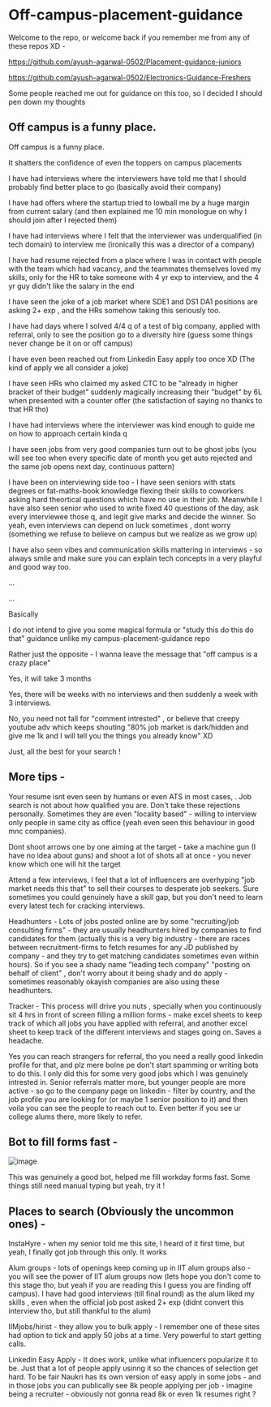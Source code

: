 # Off-campus-placement-guidance

Welcome to the repo, or welcome back if you remember me from any of these repos XD - 

https://github.com/ayush-agarwal-0502/Placement-guidance-juniors

https://github.com/ayush-agarwal-0502/Electronics-Guidance-Freshers

Some people reached me out for guidance on this too, so I decided I should pen down my thoughts 

## Off campus is a funny place.

Off campus is a funny place.

It shatters the confidence of even the toppers on campus placements

I have had interviews where the interviewers have told me that I should probably find better place to go (basically avoid their company)

I have had offers where the startup tried to lowball me by a huge margin from current salary (and then explained me 10 min monologue on why I should join after I rejected them)

I have had interviews where I felt that the interviewer was underqualified (in tech domain) to interview me (ironically this was a director of a company)

I have had resume rejected from a place where I was in contact with people with the team which had vacancy, and the teammates themselves loved my skills, only for the HR to take someone with 4 yr exp to interview, and the 4 yr guy didn't like the salary in the end 

I have seen the joke of a job market where SDE1 and DS1 DA1 positions are asking 2+ exp , and the HRs somehow taking this seriously too.

I have had days where I solved 4/4 q of a test of big company, applied with referral, only to see the position go to a diversity hire (guess some things never change be it on or off campus)

I have even been reached out from Linkedin Easy apply too once XD (The kind of apply we all consider a joke) 

I have seen HRs who claimed my asked CTC to be "already in higher bracket of their budget" suddenly magically increasing their "budget" by 6L when presented with a counter offer (the satisfaction of saying no thanks to that HR tho)

I have had interviews where the interviewer was kind enough to guide me on how to approach certain kinda q

I have seen jobs from very good companies turn out to be ghost jobs (you will see too when every specific date of month you get auto rejected and the same job opens next day, continuous pattern)

I have been on interviewing side too - I have seen seniors with stats degrees or fat-maths-book knowledge flexing their skills to coworkers asking hard theortical questions which have no use in their job. Meanwhile I have also seen senior who used to write fixed 40 questions of the day, ask every interviewee those q, and legit give marks and decide the winner. So yeah, even interviews can depend on luck sometimes , dont worry (something we refuse to believe on campus but we realize as we grow up)

I have also seen vibes and communication skills mattering in interviews - so always smile and make sure you can explain tech concepts in a very playful and good way too. 

...

...

Basically

I do not intend to give you some magical formula or "study this do this do that" guidance unlike my campus-placement-guidance repo

Rather just the opposite - I wanna leave the message that "off campus is a crazy place"

Yes, it will take 3 months 

Yes, there will be weeks with no interviews and then suddenly a week with 3 interviews. 

No, you need not fall for "comment intrested" , or believe that creepy youtube adv which keeps shouting "80% job market is dark/hidden and give me 1k and I will tell you the things you already know" XD

Just, all the best for your search !

## More tips - 

Your resume isnt even seen by humans or even ATS in most cases, . Job search is not about how qualified you are. Don't take these rejections personally. Sometimes they are even "locality based" - willing to interview only people in same city as office (yeah even seen this behaviour in good mnc companies). 

Dont shoot arrows one by one aiming at the target - take a machine gun (I have no idea about guns) and shoot a lot of shots all at once - you never know which one will hit the target

Attend a few interviews, I feel that a lot of influencers are overhyping "job market needs this that" to sell their courses to desperate job seekers. Sure sometimes you could genuinely have a skill gap, but you don't need to learn every latest tech for cracking interviews. 

Headhunters - Lots of jobs posted online are by some "recruiting/job consulting firms" - they are usually headhunters hired by companies to find candidates for them (actually this is a very big industry - there are races between recruitment-firms to fetch resumes for any JD published by company - and they try to get matching candidates sometimes even within hours). So if you see a shady name "leading tech company" "posting on behalf of client" , don't worry about it being shady and do apply - sometimes reasonably okayish companies are also using these headhunters. 

Tracker - This process will drive you nuts , specially when you continuously sit 4 hrs in front of screen filling a million forms - make excel sheets to keep track of which all jobs you have applied with referral, and another excel sheet to keep track of the different interviews and stages going on. Saves a headache. 

Yes you can reach strangers for referral, tho you need a really good linkedin profile for that, and plz mere bolne pe don't start spamming or writing bots to do this. I only did this for some very good jobs which I was genuinely intrested in. Senior referrals matter more, but younger people are more active - so go to the company page on linkedin - filter by country, and the job profile you are looking for (or maybe 1 senior position to it) and then voila you can see the people to reach out to. Even better if you see ur college alums there, more likely to refer. 

## Bot to fill forms fast - 

![image](https://github.com/user-attachments/assets/8e1c6ca7-24a8-4502-8e7f-0d515d571242)

This was genuinely a good bot, helped me fill workday forms fast. Some things still need manual typing but yeah, try it !

## Places to search (Obviously the uncommon ones) - 

InstaHyre - when my senior told me this site, I heard of it first time, but yeah, I finally got job through this only. It works

Alum groups - lots of openings keep coming up in IIT alum groups also - you will see the power of IIT alum groups now (lets hope you don't come to this stage tho, but yeah if you are reading this I guess you are finding off campus). I have had good interviews (till final round) as the alum liked my skills , even when the official job post asked 2+ exp (didnt convert this interview tho, but still thankful to the alum)

IIMjobs/hirist - they allow you to bulk apply - I remember one of these sites had option to tick and apply 50 jobs at a time. Very powerful to start getting calls. 

Linkedin Easy Apply - It does work, unlike what influencers popularize it to be. Just that a lot of people apply usinng it so the chances of selection get hard. To be fair Naukri has its own version of easy apply in some jobs - and in those jobs you can publically see 8k people applying per job - imagine being a recruiter - obviously not gonna read 8k or even 1k resumes right ?






